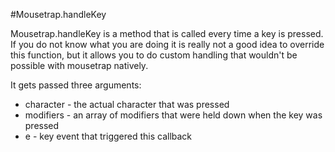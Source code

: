 #Mousetrap.handleKey


Mousetrap.handleKey is a method that is called every time a key is pressed. If you do not know what you are doing it is really not a good idea to override this function, but it allows you to do custom handling that wouldn't be possible with mousetrap natively.

It gets passed three arguments:

* character - the actual character that was pressed
* modifiers - an array of modifiers that were held down when the key was pressed
* e - key event that triggered this callback
